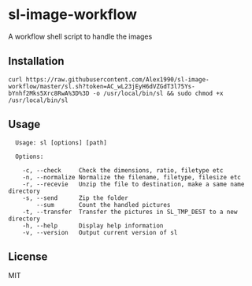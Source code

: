 # sl-image-workflow
A workflow shell script to handle the images

## Installation

```shell
curl https://raw.githubusercontent.com/Alex1990/sl-image-workflow/master/sl.sh?token=AC_wL23jEyH6dVZGdT3l75Ys-bYnhf2Mks5Xrc8RwA%3D%3D -o /usr/local/bin/sl && sudo chmod +x /usr/local/bin/sl
```

## Usage

```text
  Usage: sl [options] [path]

  Options:

    -c, --check     Check the dimensions, ratio, filetype etc
    -n, --normalize Normalize the filename, filetype, filesize etc
    -r, --recevie   Unzip the file to destination, make a same name directory
    -s, --send      Zip the folder
        --sum       Count the handled pictures
    -t, --transfer  Transfer the pictures in SL_TMP_DEST to a new directory
    -h, --help      Display help information
    -v, --version   Output current version of sl
```

## License

MIT
